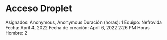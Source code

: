 # Acceso Droplet

Asignados: Anonymous, Anonymous
Duración (horas): 1
Equipo: Nefrovida
Fecha: April 4, 2022
Fecha de creación: April 6, 2022 2:26 PM
Horas Hombre: 2